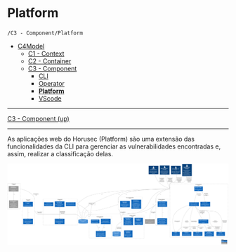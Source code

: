 # Platform

`/C3 - Component/Platform`

* [C4Model](/docs/README.md)
  * [C1 - Context](/docs/C1%20-%20Context/README.md)
  * [C2 - Container](/docs/C2%20-%20Container/README.md)
  * [C3 - Component](/docs/C3%20-%20Component/README.md)
    * [CLI](/docs/C3%20-%20Component/CLI/README.md)
    * [Operator](/docs/C3%20-%20Component/Operator/README.md)
    * [**Platform**](/docs/C3%20-%20Component/Platform/README.md)
    * [VScode](/docs/C3%20-%20Component/VScode/README.md)

---

[C3 - Component (up)](/docs/C3%20-%20Component/README.md)

---

As aplicações web do Horusec (Platform) são uma extensão das funcionalidades da CLI para gerenciar as vulnerabilidades encontradas e, assim, realizar a classificação delas.


![diagram](c3.svg)